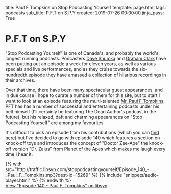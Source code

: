 title: Paul F Tompkins on Stop Podcasting Yourself
template: page.html
tags: podcasts
sub_title: P.F.T on S.P.Y
created: 2019-07-26 00:00:00
jinja_pass: True


# P.F.T on S.P.Y

"Stop Podcasting Yourself" is one of Canada's, and probably the world's, longest running podcasts. Podcasters 
[Dave Shumka](https://twitter.com/daveshumka) and [Graham Clark](https://twitter.com/grahamclark) have been putting out 
an episode a week for eleven years, as well as various specials and live performances, and as they cruise towards the six-hundredth episode 
they have amassed a collection of hilarious recordings in their archives.

Over that time, there have been many spectacular guest appearances, and in due course I hope to curate a number of them for this site, 
but to start I want to look at an episode featuring the multi-talented [Mr. Paul F Tompkins](https://twitter.com/PFTompkins). PFT has
has a number of successful and entertaining podcasts under his belt himself (I'll certainly be featuring The Dead Author's podcast in the future), but his 
relaxed, daft and charming appearances on 
"Stop Podcasting Yourself" are among my favourites. 

It's difficult to pick an episode from his contributions (which you can [find here](https://spy-pod.themonstrouscavalca.de/guests/paul-f-tompkins.html))
but I've decided to go with episode 140 which features a section on knock-off toys and introduces the concept of "Doctor Zee-Ape" the knock-off version "Dr. Zaius" from Planet of the Apes
which makes me laugh every time I hear it.

<div>
    {% with src="http://traffic.libsyn.com/stoppodcastingyourself/Episode_140_-_Paul_F._Tompkins.mp3?dest-id=15269" %}
        {% include "snippets/audio-player.html" %}
    {% endwith %}
</div>

<div class="footnote"><a class="episode_link" href="http://stoppodcastingyourself.libsyn.com/episode-140-paul-f-tompkins">View "Episode 140 - Paul F. Tompkins" on libsyn</a></div>
